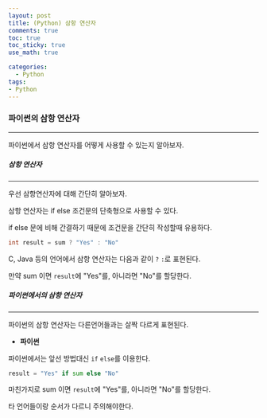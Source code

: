 ```yaml
---
layout: post
title: (Python) 삼항 연산자
comments: true
toc: true
toc_sticky: true
use_math: true

categories:
  - Python
tags:
- Python
---
```




### 파이썬의 삼항 연산자

---

파이썬에서 삼항 연산자를 어떻게 사용할 수 있는지 알아보자.



##### 삼항 연산자

---

우선 삼항연산자에 대해 간단히 알아보자.

삼항 연산자는 if else 조건문의 단축형으로 사용할 수 있다.

if else 문에 비해 간결하기 때문에 조건문을 간단히 작성할때 유용하다. 



```java
int result = sum ? "Yes" : "No"
```

C, Java 등의 언어에서 삼항 연산자는 다음과 같이 `?` `:`로 표현된다. 

만약 sum 이면 `result`에 "Yes"를, 아니라면 "No"를 할당한다.



##### 파이썬에서의 삼항 연산자

------

파이썬의 삼항 연산자는 다른언어들과는 살짝 다르게 표현된다.



* **파이썬**

파이썬에서는 앞선 방법대신 `if` `else`를 이용한다.

```python
result = "Yes" if sum else "No"
```

마친가지로 sum 이면 `result`에 "Yes"를, 아니라면 "No"를 할당한다.

타 언어들이랑 순서가 다르니 주의해야한다.
